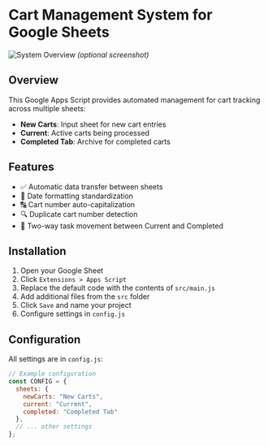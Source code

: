 # Cart Management System for Google Sheets

![System Overview](screenshots/overview.png) *(optional screenshot)*

## Overview

This Google Apps Script provides automated management for cart tracking across multiple sheets:

- **New Carts**: Input sheet for new cart entries
- **Current**: Active carts being processed
- **Completed Tab**: Archive for completed carts

## Features

- ✅ Automatic data transfer between sheets
- 📅 Date formatting standardization
- 🔠 Cart number auto-capitalization
- 🔍 Duplicate cart number detection
- 🔄 Two-way task movement between Current and Completed

## Installation

1. Open your Google Sheet
2. Click `Extensions > Apps Script`
3. Replace the default code with the contents of `src/main.js`
4. Add additional files from the `src` folder
5. Click `Save` and name your project
6. Configure settings in `config.js`

## Configuration

All settings are in `config.js`:

```javascript
// Example configuration
const CONFIG = {
  sheets: {
    newCarts: "New Carts",
    current: "Current",
    completed: "Completed Tab"
  },
  // ... other settings
};
